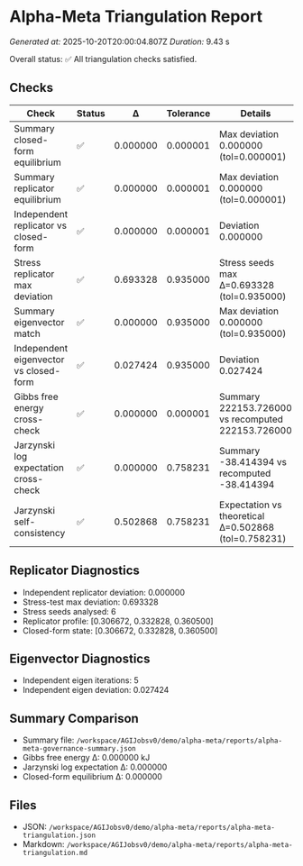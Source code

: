 # Alpha-Meta Triangulation Report
*Generated at:* 2025-10-20T20:00:04.807Z
*Duration:* 9.43 s

Overall status: ✅ All triangulation checks satisfied.

## Checks
| Check | Status | Δ | Tolerance | Details |
| --- | --- | --- | --- | --- |
| Summary closed-form equilibrium | ✅ | 0.000000 | 0.000001 | Max deviation 0.000000 (tol=0.000001) |
| Summary replicator equilibrium | ✅ | 0.000000 | 0.000001 | Max deviation 0.000000 (tol=0.000001) |
| Independent replicator vs closed-form | ✅ | 0.000000 | 0.000001 | Deviation 0.000000 |
| Stress replicator max deviation | ✅ | 0.693328 | 0.935000 | Stress seeds max Δ=0.693328 (tol=0.935000) |
| Summary eigenvector match | ✅ | 0.000000 | 0.935000 | Max deviation 0.000000 (tol=0.935000) |
| Independent eigenvector vs closed-form | ✅ | 0.027424 | 0.935000 | Deviation 0.027424 |
| Gibbs free energy cross-check | ✅ | 0.000000 | 0.000001 | Summary 222153.726000 vs recomputed 222153.726000 |
| Jarzynski log expectation cross-check | ✅ | 0.000000 | 0.758231 | Summary -38.414394 vs recomputed -38.414394 |
| Jarzynski self-consistency | ✅ | 0.502868 | 0.758231 | Expectation vs theoretical Δ=0.502868 (tol=0.758231) |

## Replicator Diagnostics
- Independent replicator deviation: 0.000000
- Stress-test max deviation: 0.693328
- Stress seeds analysed: 6
- Replicator profile: [0.306672, 0.332828, 0.360500]
- Closed-form state: [0.306672, 0.332828, 0.360500]

## Eigenvector Diagnostics
- Independent eigen iterations: 5
- Independent eigen deviation: 0.027424

## Summary Comparison
- Summary file: `/workspace/AGIJobsv0/demo/alpha-meta/reports/alpha-meta-governance-summary.json`
- Gibbs free energy Δ: 0.000000 kJ
- Jarzynski log expectation Δ: 0.000000
- Closed-form equilibrium Δ: 0.000000

## Files
- JSON: `/workspace/AGIJobsv0/demo/alpha-meta/reports/alpha-meta-triangulation.json`
- Markdown: `/workspace/AGIJobsv0/demo/alpha-meta/reports/alpha-meta-triangulation.md`